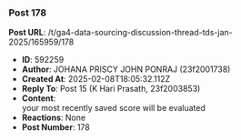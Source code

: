 ### Post 178
**Post URL**: /t/ga4-data-sourcing-discussion-thread-tds-jan-2025/165959/178
- **ID**: 592259
- **Author**: JOHANA PRISCY JOHN PONRAJ  (23f2001738)
- **Created At**: 2025-02-08T18:05:32.112Z
- **Reply To**: Post 15 (K Hari Prasath, 23f2003853)
- **Content**:  
  your most recently saved score will be evaluated
- **Reactions**: None
- **Post Number**: 178

